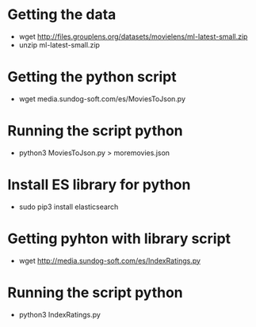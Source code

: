 # Getting the data
* wget http://files.grouplens.org/datasets/movielens/ml-latest-small.zip
* unzip ml-latest-small.zip

# Getting the python script
* wget media.sundog-soft.com/es/MoviesToJson.py

# Running the script python
* python3 MoviesToJson.py > moremovies.json

# Install ES library for python
* sudo pip3 install elasticsearch

# Getting pyhton with library script
* wget http://media.sundog-soft.com/es/IndexRatings.py

# Running the script python
* python3 IndexRatings.py
